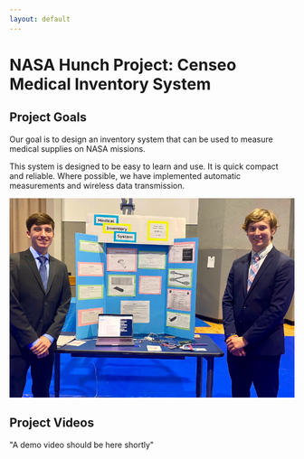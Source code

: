 ```yaml
---
layout: default
---
```

# NASA Hunch Project: Censeo Medical Inventory System

## Project Goals
Our goal is to design an inventory system that can be used to measure medical supplies on NASA missions.

This system is designed to be easy to learn and use.  It is quick compact and reliable.  Where possible, we have implemented automatic measurements and wireless data transmission.

![home](images/table.png)

## Project Videos

"A demo video should be here shortly"
